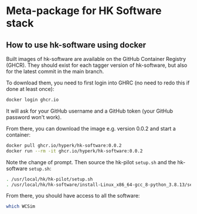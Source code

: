 # Meta-package for HK Software stack

## How to use hk-software using docker

Built images of hk-software are available on the GitHub Container Registry (GHCR).
They should exist for each tagger version of hk-software, but also for the latest commit in the main branch.

To download them, you need to first login into GHRC (no need to redo this if done at least once):

```bash
docker login ghcr.io
```

It will ask for your GitHub username and a GitHub token (your GitHub password won't work).

From there, you can download the image e.g. version 0.0.2 and start a container:

```bash
docker pull ghcr.io/hyperk/hk-software:0.0.2
docker run --rm -it ghcr.io/hyperk/hk-software:0.0.2
```

Note the change of prompt.
Then source the hk-pilot `setup.sh` and the hk-software `setup.sh`:

```bash
. /usr/local/hk/hk-pilot/setup.sh
. /usr/local/hk/hk-software/install-Linux_x86_64-gcc_8-python_3.8.13/setup.sh
```

From there, you should have access to all the software:

```bash
which WCSim
```
